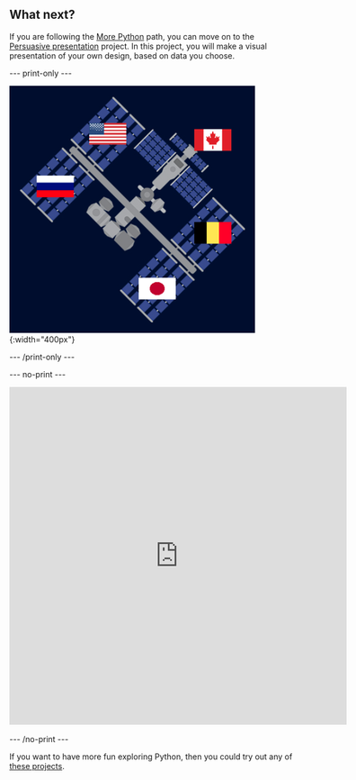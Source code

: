 ## What next?

If you are following the [More Python](https://projects.raspberrypi.org/en/raspberrypi/more-python) path, you can move on to the [Persuasive presentation](https://projects.raspberrypi.org/en/projects/persuasive-data-presentation) project. In this project, you will make a visual presentation of your own design, based on data you choose.

--- print-only ---

![Persuasive presentation project](images/persuasive_presentation_project.png){:width="400px"}

--- /print-only ---

--- no-print ---

<iframe src="https://editor.raspberrypi.org/en/embed/viewer/data-iss-example" width="600" height="600" frameborder="0" marginwidth="0" marginheight="0" allowfullscreen>
</iframe>

--- /no-print ---

If you want to have more fun exploring Python, then you could try out any of [these projects](https://projects.raspberrypi.org/en/projects?software%5B%5D=python).
